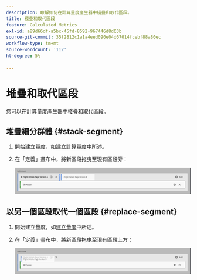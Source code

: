 ```yaml
---
description: 瞭解如何在計算量度產生器中棧疊和取代區段。
title: 棧疊和取代區段
feature: Calculated Metrics
exl-id: a89d66df-a5bc-45fd-8592-967446d8d63b
source-git-commit: 35f2812c1a1a4eed090e04d67014fcebf88a80ec
workflow-type: tm+mt
source-wordcount: '112'
ht-degree: 5%

---
```


# 堆疊和取代區段

您可以在計算量度產生器中棧疊和取代區段。

## 堆疊細分群體 {#stack-segment}

1. 開始建立量度，如[建立計算量度](cm-build-metrics.md)中所述。

1. 在「定義」畫布中，將新區段拖曳至現有區段旁：

   ![定義畫布顯示「美國訪客」量度落在現有的國際訪客旁邊。](assets/segment-stack.png)

## 以另一個區段取代一個區段 {#replace-segment}

1. 開始建立量度，如[建立量度](cm-build-metrics.md)中所述。

1. 在「定義」畫布中，將新區段拖曳至現有區段上方：

   ![定義畫布顯示美國訪客掉到「國際訪客」量度上方。](assets/segment-replace.png)
